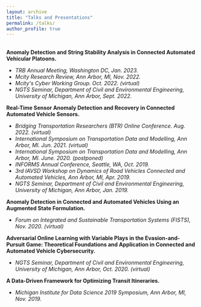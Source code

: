 ```yaml
---
layout: archive
title: "Talks and Presentations"
permalink: /talks/
author_profile: true
---
```

<br><b>Anomaly Detection and String Stability Analysis in Connected Automated Vehicular Platoons.</b><br> 
- <i>TRB Annual Meeting, Washington DC, Jan. 2023. </i><br>
- <i>Mcity Research Review, Ann Arbor, MI, Nov. 2022. </i><br>
- <i>Mcity's Cyber Working Group. Oct. 2022. (virtual)</i><br>
- <i>NGTS Seminar, Department of Civil and Environmental Engineering, University of Michigan, Ann Arbor, Sept. 2022.</i><br>

<b>Real-Time Sensor Anomaly Detection and Recovery in Connected Automated Vehicle Sensors.</b><br> 
- <i>Bridging Transportation Researchers (BTR) Online Conference. Aug. 2022. (virtual)</i><br>
- <i>International Symposium on Transportation Data and Modelling, Ann Arbor, MI. Jun. 2021. (virtual)</i><br>
- <i>International Symposium on Transportation Data and Modelling, Ann Arbor, MI. June. 2020. (postponed)</i><br>
- <i>INFORMS Annual Conference, Seattle, WA, Oct. 2019.</i><br>
- <i>3rd IAVSD Workshop on Dynamics of Road Vehicles Connected and Automated Vehicles, Ann Arbor, MI, Apr. 2019.</i><br>
- <i>NGTS Seminar, Department of Civil and Environmental Engineering, University of Michigan, Ann Arbor, Jan. 2019.</i><br>

<b>Anomaly Detection in Connected and Automated Vehicles Using an Augmented State Formulation.</b><br> 
- <i>Forum on Integrated and Sustainable Transportation Systems (FISTS), Nov. 2020. (virtual)</i><br>

<b>Adversarial Online Learning with Variable Plays in the Evasion-and-Pursuit Game: Theoretical Foundations and Application in Connected and Automated Vehicle Cybersecurity.</b><br>
- <i>NGTS Seminar, Department of Civil and Environmental Engineering, University of Michigan, Ann Arbor, Oct. 2020. (virtual)</i><br>

<b>A Data-Driven Framework for Optimizing Transit Itineraries.</b><br>
- <i>Michigan Institute for Data Science 2019 Symposium, Ann Arbor, MI, Nov. 2019.</i><br>
